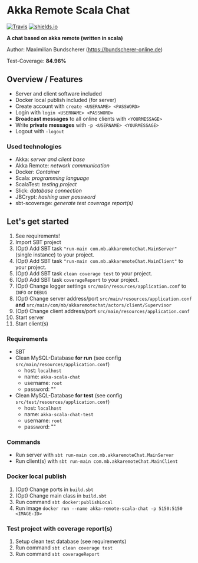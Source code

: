# Akka Remote Scala Chat

[![Travis](https://img.shields.io/travis/rust-lang/rust.svg)](#)
[![shields.io](http://img.shields.io/badge/license-Apache2-blue.svg)](http://www.apache.org/licenses/LICENSE-2.0.txt)

**A chat based on akka remote (written in scala)**

Author: Maximilian Bundscherer (https://bundscherer-online.de)

Test-Coverage: **84.96%**

## Overview / Features
- Server and client software included
- Docker local publish included (for server)
- Create account with ``create <USERNAME> <PASSWORD>``
- Login with ``login <USERNAME> <PASSWORD>``
- **Broadcast messages** to all online clients with ``<YOURMESSAGE>``
- Write **private messages** with ``-p <USERNAME> <YOURMESSAGE>``
- Logout with ``-logout``

### Used technologies
- Akka: *server and client base*
- Akka Remote: *network communication*
- Docker: *Container*
- Scala: *programming language*
- ScalaTest: *testing project*
- Slick: *database connection*
- JBCrypt: *hashing user password*
- sbt-scoverage: *generate test coverage report(s)*

## Let's get started
1. See requirements!
2. Import SBT project
3. (Opt) Add SBT task ``"run-main com.mb.akkaremoteChat.MainServer"`` (single instance) to your project.
4. (Opt) Add SBT task ``"run-main com.mb.akkaremoteChat.MainClient"`` to your project.
5. (Opt) Add SBT task ``clean coverage test`` to your project.
6. (Opt) Add SBT task ``coverageReport`` to your project.
7. (Opt) Change logger settings ``src/main/resources/application.conf`` to `INFO` or `DEBUG`
8. (Opt) Change server address/port ``src/main/resources/application.conf`` **and** ``src/main/com/mb/akkaremotechat/actors/client/Supervisor``
9. (Opt) Change client address/port ``src/main/resources/application.conf``
10. Start server
11. Start client(s)

### Requirements
- SBT
- Clean MySQL-Database **for run** (see config ``src/main/resources/application.conf``)
    - host: ``localhost``
    - name: ``akka-scala-chat``
    - username: ``root``
    - password: ""
- Clean MySQL-Database **for test** (see config ``src/test/resources/application.conf``)
    - host: ``localhost``
    - name: ``akka-scala-chat-test``
    - username: ``root``
    - password: ""
    
### Commands
- Run server with ``sbt run-main com.mb.akkaremoteChat.MainServer``
- Run client(s) with ``sbt run-main com.mb.akkaremoteChat.MainClient``

### Docker local publish
1. (Opt) Change ports in ``build.sbt``
2. (Opt) Change main class in ``build.sbt``
3. Run command ``sbt docker:publishLocal``
4. Run image ``docker run --name akka-remote-scala-chat -p 5150:5150 <IMAGE-ID>``

### Test project with coverage report(s)
1. Setup clean test database (see requirements)
2. Run command ``sbt clean coverage test``
3. Run command ``sbt coverageReport``
